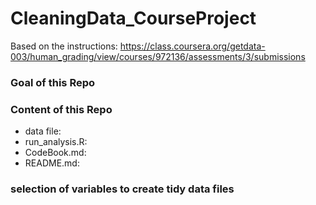 CleaningData_CourseProject
==========================
Based on the instructions:
https://class.coursera.org/getdata-003/human_grading/view/courses/972136/assessments/3/submissions

### Goal of this Repo

### Content of this Repo
* data file:
* run_analysis.R:
* CodeBook.md:
* README.md:

### selection of variables to create tidy data files



